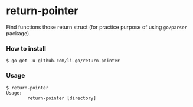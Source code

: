 return-pointer
==============

Find functions those return struct (for practice purpose of using `go/parser` package).

### How to install

```
$ go get -u github.com/li-go/return-pointer
```

### Usage

```
$ return-pointer
Usage:
        return-pointer [directory]
```
